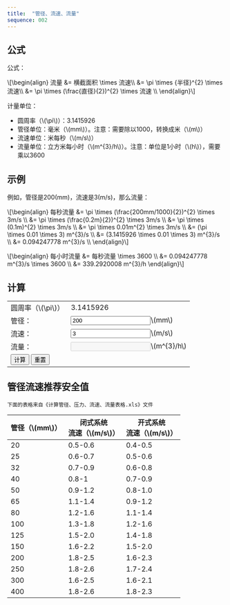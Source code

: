 ```yaml
---
title:  "管径、流速、流量"
sequence: 002
---
```


## 公式

公式：

<p>
\[\begin{align}
流量 &= 横截面积 \times 流速\\
    &= \pi \times {半径}^{2} \times 流速\\ 
    &= \pi \times (\frac{直径}{2})^{2} \times 流速 \\
\end{align}\]
</p>

计量单位：

<ul>
    <li>圆周率（\(\pi\)）：3.1415926</li>
    <li>管径单位：毫米（\(mm\)）。注意：需要除以1000，转换成米（\(m\)）</li>
    <li>流速单位：米每秒（\(m/s\)）</li>
    <li>流量单位：立方米每小时（\(m^{3}/h\)）。注意：单位是1小时（\(h\)），需要乘以3600</li>
</ul>

## 示例

例如，管径是200\(mm\)，流速是3\(m/s\)，那么流量：

<p>
\[\begin{align}
每秒流量 &= \pi \times (\frac{200mm/1000}{2})^{2} \times 3m/s \\
           &= \pi \times (\frac{0.2m}{2})^{2} \times 3m/s \\
           &= \pi \times (0.1m)^{2} \times 3m/s \\
           &= \pi \times 0.01m^{2} \times 3m/s \\
           &= (\pi \times 0.01 \times 3) m^{3}/s \\
           &= (3.1415926 \times 0.01 \times 3) m^{3}/s \\
           &= 0.094247778 m^{3}/s \\
\end{align}\]
</p>

<p>
\[\begin{align}
每小时流量 &= 每秒流量 \times 3600 \\
           &= 0.094247778 m^{3}/s \times 3600 \\
           &= 339.2920008 m^{3}/h
\end{align}\]
</p>

## 计算

<form>
<table>
<thead>
</thead>
<tr>
    <td>圆周率（\(\pi\)）</td>
    <td>3.1415926</td>
</tr>
<tr>
    <td><label for="pipe-diameter">管径：</label></td>
    <td><input id="pipe-diameter" type="text" value="200"/>\(mm\)</td>
</tr>
<tr>
    <td><label for="pipe-velocity">流速：</label></td>
    <td><input id="pipe-velocity" type="text" value="3"/>\(m/s\)</td>
</tr>
<tr>
    <td><label for="pipe-flow">流量：</label></td>
    <td><input id="pipe-flow" type="text" disabled="disabled"/>\(m^{3}/h\)</td>
</tr>
<tr>
    <td class="w3-center" colspan="2">
        <input type="button" value="计算" onclick="calculateFlow()"/>
        <input type="reset" value="重置"/>
    </td>
</tr>
</table>
</form>

<script>
    function calculateFlow() {
        const diameter = $('#pipe-diameter').val();
        const velocity = $('#pipe-velocity').val();
        const pi = 3.1415926;
        const radius = diameter / 1000 / 2;
        const area = pi * radius * radius;
        const flow = area * velocity * 3600;
        const value = flow.toFixed(7);
        $('#pipe-flow').val(value);
    }
</script>

## 管径流速推荐安全值

```text
下面的表格来自《计算管径、压力、流速、流量表格.xls》文件
```

<table>
<thead>
<tr>
    <th class="w3-center">管径（\(mm\)）</th>
    <th class="w3-center">闭式系统<br/>流速（\(m/s\)）</th>
    <th class="w3-center">开式系统<br/>流速（\(m/s\)）</th>
</tr>
</thead>
<tbody>
<tr>
    <td class="w3-center">20</td>
    <td class="w3-center">0.5-0.6</td>
    <td class="w3-center">0.4-0.5</td>
</tr>
<tr>
    <td class="w3-center">25</td>
    <td class="w3-center">0.6-0.7</td>
    <td class="w3-center">0.5-0.6</td>
</tr>
<tr>
    <td class="w3-center">32</td>
    <td class="w3-center">0.7-0.9</td>
    <td class="w3-center">0.6-0.8</td>
</tr>
<tr>
    <td class="w3-center">40</td>
    <td class="w3-center">0.8-1</td>
    <td class="w3-center">0.7-0.9</td>
</tr>
<tr>
    <td class="w3-center">50</td>
    <td class="w3-center">0.9-1.2</td>
    <td class="w3-center">0.8-1.0</td>
</tr>
<tr>
    <td class="w3-center">65</td>
    <td class="w3-center">1.1-1.4</td>
    <td class="w3-center">0.9-1.2</td>
</tr>
<tr>
    <td class="w3-center">80</td>
    <td class="w3-center">1.2-1.6</td>
    <td class="w3-center">1.1-1.4</td>
</tr>
<tr>
    <td class="w3-center">100</td>
    <td class="w3-center">1.3-1.8</td>
    <td class="w3-center">1.2-1.6</td>
</tr>
<tr>
    <td class="w3-center">125</td>
    <td class="w3-center">1.5-2.0</td>
    <td class="w3-center">1.4-1.8</td>
</tr>
<tr>
    <td class="w3-center">150</td>
    <td class="w3-center">1.6-2.2</td>
    <td class="w3-center">1.5-2.0</td>
</tr>
<tr>
    <td class="w3-center">200</td>
    <td class="w3-center">1.8-2.5</td>
    <td class="w3-center">1.6-2.3</td>
</tr>
<tr>
    <td class="w3-center">250</td>
    <td class="w3-center">1.8-2.6</td>
    <td class="w3-center">1.7-2.4</td>
</tr>
<tr>
    <td class="w3-center">300</td>
    <td class="w3-center">1.6-2.5</td>
    <td class="w3-center">1.6-2.1</td>
</tr>
<tr>
    <td class="w3-center">400</td>
    <td class="w3-center">1.8-2.6</td>
    <td class="w3-center">1.8-2.3</td>
</tr>
</tbody>
</table>


